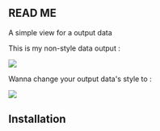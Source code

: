 <h2><a href="#readme"><span class="octicon octicon-link"></span></a>READ ME</h2>
<p>A simple view for a output data</p>
<p>This is my non-style data output :</p>
<img src="http://i.imgur.com/Z8enpqj.png"/>
<p>Wanna change your output data's style to :</p>
<img src="http://i.imgur.com/vKykF3t.png"/>

<h2><a href="#installation"><span class="octicon octicon-link"></span></a>Installation</h2>

